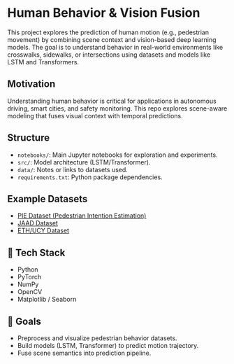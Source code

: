 # Human Behavior & Vision Fusion

This project explores the prediction of human motion (e.g., pedestrian movement) by combining scene context and vision-based deep learning models. The goal is to understand behavior in real-world environments like crosswalks, sidewalks, or intersections using datasets and models like LSTM and Transformers.

##  Motivation
Understanding human behavior is critical for applications in autonomous driving, smart cities, and safety monitoring. This repo explores scene-aware modeling that fuses visual context with temporal predictions.

##  Structure
- `notebooks/`: Main Jupyter notebooks for exploration and experiments.
- `src/`: Model architecture (LSTM/Transformer).
- `data/`: Notes or links to datasets used.
- `requirements.txt`: Python package dependencies.

##  Example Datasets
- [PIE Dataset (Pedestrian Intention Estimation)](https://data.nvision2.eecs.yorku.ca/PIE_dataset/)
- [JAAD Dataset](https://data.nvision2.eecs.yorku.ca/JAAD_dataset/)
- [ETH/UCY Dataset](https://github.com/vita-epfl/social-force)

## 🔧 Tech Stack
- Python 
- PyTorch
- NumPy
- OpenCV
- Matplotlib / Seaborn

## 🚀 Goals
- Preprocess and visualize pedestrian behavior datasets.
- Build models (LSTM, Transformer) to predict motion trajectory.
- Fuse scene semantics into prediction pipeline.

